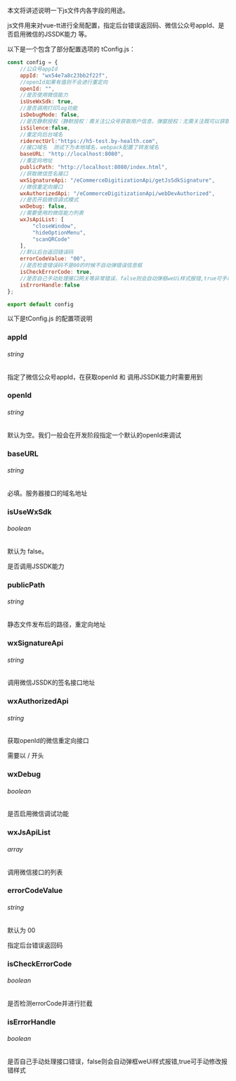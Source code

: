 本文将讲述说明一下js文件内各字段的用途。

js文件用来对vue-tt进行全局配置，指定后台错误返回码、微信公众号appId、是否启用微信的JSSDK能力 等。

以下是一个包含了部分配置选项的 tConfig.js：

```js
const config = {
    //公众号appId
    appId: "wx54e7a8c23bb2f22f",
    //openId如果有值则不会进行重定向
    openId: "",
    //是否使用微信能力
    isUseWxSdk: true,
    //是否调用打印log功能
    isDebugMode: false,
    //是否静默授权（静默授权：需关注公众号获取用户信息，弹窗授权：无需关注既可以获取用户信息）
    isSilence:false,
    //重定向后台域名
    riderectUrl:"https://h5-test.by-health.com",
    //接口域名  测试下为本地域名，webpack配置了转发域名
    baseURL: "http://localhost:8080",
    //重定向地址
    publicPath: "http://localhost:8080/index.html",
    //获取微信签名接口
    wxSignatureApi: "/eCommerceDigitizationApi/getJsSdkSignature",
    //微信重定向接口
    wxAuthorizedApi: "/eCommerceDigitizationApi/webDevAuthorized",
    //是否开启微信调式模式
    wxDebug: false,
    //需要使用的微信能力列表
    wxJsApiList: [
        "closeWindow",
        "hideOptionMenu",
        "scanQRCode"
    ],
    //默认后台返回错误码
    errorCodeValue: "00",
    //是否检查错误码不是00的时候不自动弹错误信息框
    isCheckErrorCode: true,
    //是否自己手动处理接口网关等异常错误，false则会自动弹框weUi样式报错,true可手动修改样式
    isErrorHandle:false
};

export default config
```

以下是tConfig.js 的配置项说明

### appId

###### string

指定了微信公众号appId，在获取openId 和 调用JSSDK能力时需要用到

### openId

###### string

默认为空。我们一般会在开发阶段指定一个默认的openId来调试

### baseURL

###### string

必填。服务器接口的域名地址

### isUseWxSdk

###### boolean

默认为 false。

是否调用JSSDK能力

### publicPath

###### string

静态文件发布后的路径，重定向地址

### wxSignatureApi

###### string

调用微信JSSDK的签名接口地址

### wxAuthorizedApi

###### string

获取openId的微信重定向接口

需要以 / 开头

### wxDebug

###### boolean

是否启用微信调试功能

### wxJsApiList

###### array

调用微信接口的列表

### errorCodeValue

###### string

默认为 00

指定后台错误返回码

### isCheckErrorCode

###### boolean

是否检测errorCode并进行拦截

### isErrorHandle

###### boolean

是否自己手动处理接口错误，false则会自动弹框weUi样式报错,true可手动修改报错样式